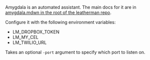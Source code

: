 Amygdala is an automated assistant.  The main docs for it are in [amygdala.mdwn
in the root of the leatherman
repo](https://github.com/frioux/leatherman/blob/main/amygdala.mdwn).

Configure it with the following environment variables:

 * LM_DROPBOX_TOKEN
 * LM_MY_CEL
 * LM_TWILIO_URL

Takes an optional `-port` argument to specify which port to listen on.
